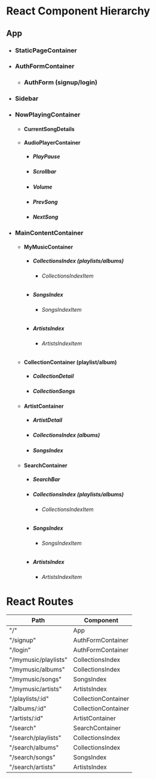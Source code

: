 # React Component Hierarchy
## App
  * ### StaticPageContainer
  * ### AuthFormContainer
    * ### AuthForm (signup/login)
  * ### Sidebar
  * ### NowPlayingContainer
    * #### CurrentSongDetails
    * #### AudioPlayerContainer
      * ##### PlayPause
      * ##### Scrollbar
      * ##### Volume
      * ##### PrevSong
      * ##### NextSong
  * ### MainContentContainer
    * #### MyMusicContainer
      * ##### CollectionsIndex (playlists/albums)
        * ###### CollectionsIndexItem
      * ##### SongsIndex
        * ###### SongsIndexItem
      * ##### ArtistsIndex
        * ###### ArtistsIndexItem
    * #### CollectionContainer (playlist/album)
      * ##### CollectionDetail
      * ##### CollectionSongs
    * #### ArtistContainer
      * ##### ArtistDetail
      * ##### CollectionsIndex (albums)
      * ##### SongsIndex
    * #### SearchContainer
      * ##### SearchBar
      * ##### CollectionsIndex (playlists/albums)
        * ###### CollectionsIndexItem
      * ##### SongsIndex
        * ###### SongsIndexItem
      * ##### ArtistsIndex
        * ###### ArtistsIndexItem

# React Routes
| Path                     | Component           |
|--------------------------|---------------------|
| "/"                      | App                 |
| "/signup"                | AuthFormContainer   |
| "/login"                 | AuthFormContainer   |
| "/mymusic/playlists"     | CollectionsIndex    |
| "/mymusic/albums"        | CollectionsIndex    |
| "/mymusic/songs"         | SongsIndex          |
| "/mymusic/artists"       | ArtistsIndex        |
| "/playlists/:id"         | CollectionContainer |
| "/albums/:id"            | CollectionContainer |
| "/artists/:id"           | ArtistContainer     |
| "/search"                | SearchContainer     |
| "/search/playlists"      | CollectionsIndex    |
| "/search/albums"         | CollectionsIndex    |
| "/search/songs"          | SongsIndex          |
| "/search/artists"        | ArtistsIndex        |

